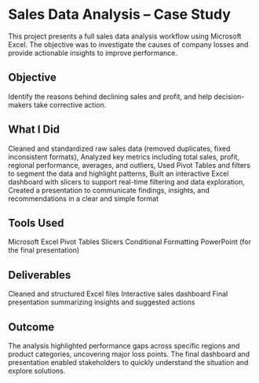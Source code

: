 
# Sales Data Analysis – Case Study
This project presents a full sales data analysis workflow using Microsoft Excel. The objective was to investigate the causes of company losses and provide actionable insights to improve performance.

## Objective

Identify the reasons behind declining sales and profit, and help decision-makers take corrective action.

## What I Did

Cleaned and standardized raw sales data (removed duplicates, fixed inconsistent formats),
Analyzed key metrics including total sales, profit, regional performance, averages, and outliers,
Used Pivot Tables and filters to segment the data and highlight patterns,
Built an interactive Excel dashboard with slicers to support real-time filtering and data exploration,
Created a presentation to communicate findings, insights, and recommendations in a clear and simple format

## Tools Used

Microsoft Excel
Pivot Tables
Slicers
Conditional Formatting
PowerPoint (for the final presentation)

## Deliverables

Cleaned and structured Excel files
Interactive sales dashboard
Final presentation summarizing insights and suggested actions

## Outcome
The analysis highlighted performance gaps across specific regions and product categories, uncovering major loss points. The final dashboard and presentation enabled stakeholders to quickly understand the situation and explore solutions.
